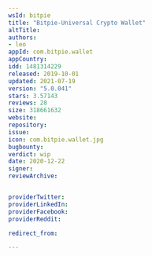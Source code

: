 ```yaml
---
wsId: bitpie
title: "Bitpie-Universal Crypto Wallet"
altTitle: 
authors:
- leo
appId: com.bitpie.wallet
appCountry: 
idd: 1481314229
released: 2019-10-01
updated: 2021-07-19
version: "5.0.041"
stars: 3.57143
reviews: 28
size: 318661632
website: 
repository: 
issue: 
icon: com.bitpie.wallet.jpg
bugbounty: 
verdict: wip
date: 2020-12-22
signer: 
reviewArchive:


providerTwitter: 
providerLinkedIn: 
providerFacebook: 
providerReddit: 

redirect_from:

---
```


